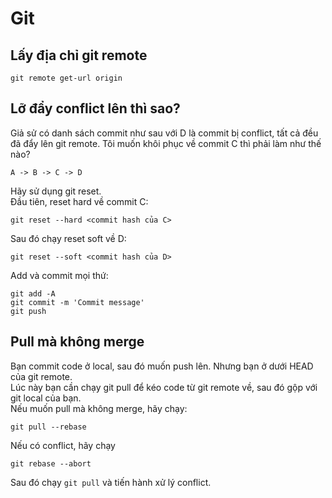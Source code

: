 # Git

## Lấy địa chỉ git remote

```shell
git remote get-url origin
```

## Lỡ đẩy conflict lên thì sao?

Giả sử có danh sách commit như sau với D là commit bị conflict, tất cả đều đã đẩy lên git remote. Tôi muốn khôi phục về commit C thì phải làm như thế nào?
```
A -> B -> C -> D
```

Hãy sử dụng git reset.  
Đầu tiên, reset hard về commit C:  
```
git reset --hard <commit hash của C>
```

Sau đó chạy reset soft về D:  
```
git reset --soft <commit hash của D>
```

Add và commit mọi thứ:  
```
git add -A
git commit -m 'Commit message'
git push
```

## Pull mà không merge

Bạn commit code ở local, sau đó muốn push lên. Nhưng bạn ở dưới HEAD của git remote.  
Lúc này bạn cần chạy git pull để kéo code từ git remote về, sau đó gộp với git local của bạn.  
Nếu muốn pull mà không merge, hãy chạy:
```
git pull --rebase
```

Nếu có conflict, hãy chạy
```
git rebase --abort
```

Sau đó chạy `git pull` và tiến hành xử lý conflict.  